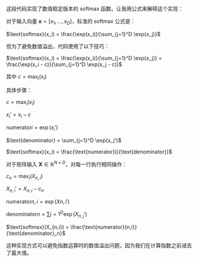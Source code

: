 这段代码实现了数值稳定版本的 softmax 函数。让我用公式来解释这个实现：

对于输入向量 $\mathbf{x} = [x_1, ..., x_D]$，标准的 softmax 公式是：

$\text{softmax}(x_i) = \frac{\exp(x_i)}{\sum_{j=1}^D \exp(x_j)}$

但为了避免数值溢出，代码使用了以下技巧：

$\text{softmax}(x_i) = \frac{\exp(x_i)}{\sum_{j=1}^D \exp(x_j)} = \frac{\exp(x_i - c)}{\sum_{j=1}^D \exp(x_j - c)}$

其中 $c = \max_i(x_i)$

具体步骤：

$c = \max_i(x_i)$

$x_i' = x_i - c$

$\text{numerator}i = \exp(x_i')$

$\text{denominator} = \sum_{j=1}^D \exp(x_j')$

$\text{softmax}(x_i) = \frac{\text{numerator}i}{\text{denominator}}$

对于矩阵输入 $\mathbf{X} \in \mathbb{R}^{N \times D}$，对每一行执行相同操作：

$c_n = \max_i(X_{n,i})$

$X_{n,i}' = X_{n,i} - c_n$

$\text{numerator}{n,i} = \exp(X{n,i}')$

$\text{denominator}n = \sum{j=1}^D \exp(X_{n,j}')$

$\text{softmax}(X_{n,i}) = \frac{\text{numerator}{n,i}}{\text{denominator}_n}$

这种实现方式可以避免指数运算时的数值溢出问题，因为我们在计算指数之前减去了最大值。